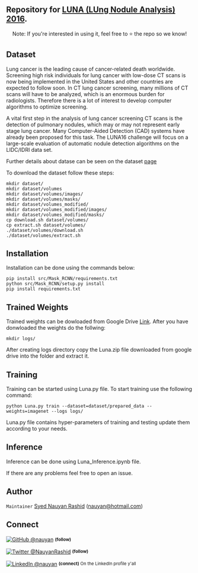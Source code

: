 ## Repository for [LUNA (LUng Nodule Analysis) 2016](https://luna16.grand-challenge.org/Home/).

<p align="center">Note: If you're interested in using it, feel free to ⭐️ the repo so we know!</p>


## Dataset
Lung cancer is the leading cause of cancer-related death worldwide. Screening high risk individuals for lung cancer with low-dose CT scans is now being implemented in the United States and other countries are expected to follow soon. In CT lung cancer screening, many millions of CT scans will have to be analyzed, which is an enormous burden for radiologists. Therefore there is a lot of interest to develop computer algorithms to optimize screening. 

A vital first step in the analysis of lung cancer screening CT scans is the detection of pulmonary nodules, which may or may not represent early stage lung cancer. Many Computer-Aided Detection (CAD) systems have already been proposed for this task. The LUNA16 challenge will focus on a large-scale evaluation of automatic nodule detection algorithms on the LIDC/IDRI data set.

Further details about datase can be seen on the dataset [page](https://luna16.grand-challenge.org/Data/)

To download the dataset follow these steps:
```
mkdir dataset/
mkdir dataset/volumes
mkdir dataset/volumes/images/
mkdir dataset/volumes/masks/
mkdir dataset/volumes_modified/
mkdir dataset/volumes_modified/images/
mkdir dataset/volumes_modified/masks/
cp download.sh dataset/volumes/
cp extract.sh dataset/volumes/
./dataset/volumes/download.sh
./dataset/volumes/extract.sh
```

## Installation 
Installation can be done using the commands below:
```
pip install src/Mask_RCNN/requirements.txt
python src/Mask_RCNN/setup.py install
pip install requirements.txt
```

## Trained Weights
Trained weights can be dowloaded from Google Drive [Link](https://drive.google.com/drive/folders/1h8nu07VJ_AxVdplNk8sQdjw1SssJOuJx?usp=sharing). After you have donwloaded the weights do the follwing:
```
mkdir logs/
```
After creating logs directory copy the Luna.zip file downloaded from google drive into the folder and extract it.

## Training 
Training can be started using Luna.py file. To start training use the following command:
```
python Luna.py train --dataset=dataset/prepared_data --weights=imagenet --logs logs/
```
Luna.py file contains hyper-parameters of training and testing update them according to your needs.

## Inference
Inference can be done using Luna_Inference.ipynb file.

If there are any problems feel free to open an issue.

## Author
`Maintainer` [Syed Nauyan Rashid](https://https://github.com/nauyan) (nauyan@hotmail.com)

## Connect

<div align="left">
    <p><a href="https://github.com/nauyan"><img alt="GitHub @nauyan" align="center" src="https://img.shields.io/badge/GITHUB-gray.svg?colorB=6cc644&colorA=6cc644&style=flat" /></a>&nbsp;<small><strong>(follow)</strong> </small></p>
    <p><a href="https://twitter.com/NauyanRashid"><img alt="Twitter @NauyanRashid" align="center" src="https://img.shields.io/badge/TWITTER-gray.svg?colorB=1da1f2&colorA=1da1f2&style=flat" /></a>&nbsp;<small><strong>(follow)</strong></small></p>
    <p><a href="https://www.linkedin.com/in/nauyan/"><img alt="LinkedIn @nauyan" align="center" src="https://img.shields.io/badge/LINKEDIN-gray.svg?colorB=0077b5&colorA=0077b5&style=flat" /></a>&nbsp;<small><strong>(connect)</strong> On the LinkedIn profile y'all</small></p>
</div>
